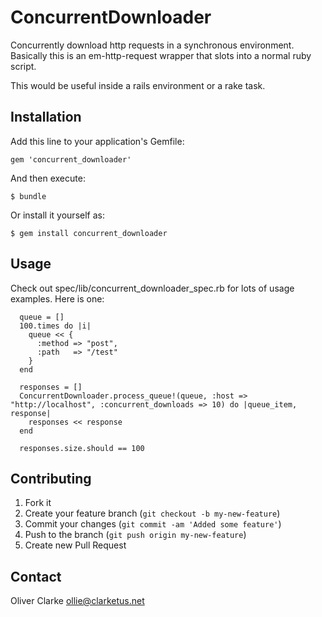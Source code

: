 # ConcurrentDownloader

Concurrently download http requests in a synchronous environment. Basically this is an em-http-request wrapper that slots into a normal ruby script.

This would be useful inside a rails environment or a rake task.

## Installation

Add this line to your application's Gemfile:

    gem 'concurrent_downloader'

And then execute:

    $ bundle

Or install it yourself as:

    $ gem install concurrent_downloader

## Usage

Check out spec/lib/concurrent_downloader_spec.rb for lots of usage examples. Here is one:

      queue = []
      100.times do |i|
        queue << {
          :method => "post",
          :path   => "/test"
        }
      end

      responses = []
      ConcurrentDownloader.process_queue!(queue, :host => "http://localhost", :concurrent_downloads => 10) do |queue_item, response|
        responses << response
      end

      responses.size.should == 100

## Contributing

1. Fork it
2. Create your feature branch (`git checkout -b my-new-feature`)
3. Commit your changes (`git commit -am 'Added some feature'`)
4. Push to the branch (`git push origin my-new-feature`)
5. Create new Pull Request

## Contact

Oliver Clarke <ollie@clarketus.net>

